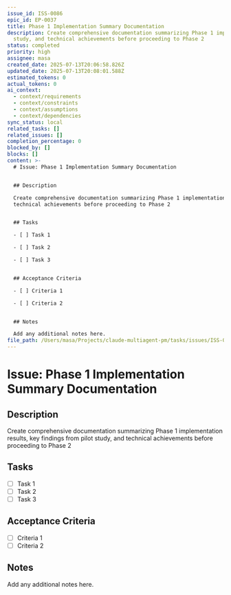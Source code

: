 ```yaml
---
issue_id: ISS-0086
epic_id: EP-0037
title: Phase 1 Implementation Summary Documentation
description: Create comprehensive documentation summarizing Phase 1 implementation results, key findings from pilot
  study, and technical achievements before proceeding to Phase 2
status: completed
priority: high
assignee: masa
created_date: 2025-07-13T20:06:58.826Z
updated_date: 2025-07-13T20:08:01.588Z
estimated_tokens: 0
actual_tokens: 0
ai_context:
  - context/requirements
  - context/constraints
  - context/assumptions
  - context/dependencies
sync_status: local
related_tasks: []
related_issues: []
completion_percentage: 0
blocked_by: []
blocks: []
content: >-
  # Issue: Phase 1 Implementation Summary Documentation


  ## Description

  Create comprehensive documentation summarizing Phase 1 implementation results, key findings from pilot study, and
  technical achievements before proceeding to Phase 2


  ## Tasks

  - [ ] Task 1

  - [ ] Task 2

  - [ ] Task 3


  ## Acceptance Criteria

  - [ ] Criteria 1

  - [ ] Criteria 2


  ## Notes

  Add any additional notes here.
file_path: /Users/masa/Projects/claude-multiagent-pm/tasks/issues/ISS-0086-phase-1-implementation-summary-documentation.md
---
```


# Issue: Phase 1 Implementation Summary Documentation

## Description
Create comprehensive documentation summarizing Phase 1 implementation results, key findings from pilot study, and technical achievements before proceeding to Phase 2

## Tasks
- [ ] Task 1
- [ ] Task 2
- [ ] Task 3

## Acceptance Criteria
- [ ] Criteria 1
- [ ] Criteria 2

## Notes
Add any additional notes here.
